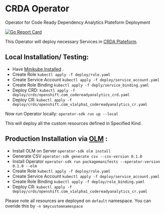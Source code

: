 # CRDA Operator

Operator for Code Ready Dependency Analytics Plateform Deployment

[![Go Report Card](https://goreportcard.com/badge/github.com/deepak1725/crda-operator)](https://goreportcard.com/report/github.com/deepak1725/crda-operator) 

This Operator will deploy necessary Services in [CRDA Plateform](https://github.com/fabric8-analytics). 

## Local Installation/ Testing:

* Have [Minikube Installed](https://kubernetes.io/docs/tasks/tools/install-minikube/) .
* Create Role `kubectl apply -f deploy/role.yaml`
* Create Service Account `kubectl apply -f deploy/service_account.yaml`
* Create Role Binding `kubectl apply -f deply/service_binding.yaml`
* Deploy CRD: `kubectl apply -f deploy/crds/openshift.com_codereadyanalytics_crd.yaml`
* Deploy CR: `kubectl apply -f deploy/crds/openshift.com_v1alpha1_codereadyanalytics_cr.yaml`

Now run Operator locally:
`operator-sdk run up --local`

This will deploy all the custom resources defined in Specified Kind.


## Production Installation via [OLM](https://sdk.operatorframework.io/docs/olm-integration/user-guide/) :

* Install OLM on Server `operator-sdk olm install`
* Generate CSV `operator-sdk generate csv --csv-version 0.1.0`
* Install Operator `operator-sdk run packagemanifests --operator-version 0.1.0 --olm`
* Create Role `kubectl apply -f deploy/role.yaml`
* Create Service Account `kubectl apply -f deploy/service_account.yaml`
* Create Role Binding `kubectl apply -f deploy/role_binding.yaml`  
* Deploy CR: `kubectl apply -f deploy/crds/openshift.com_v1alpha1_codereadyanalytics_cr.yaml`


Please note all resources are deployed on `default` namespace. You can overide this by `-n $mycustomnamespace` 


